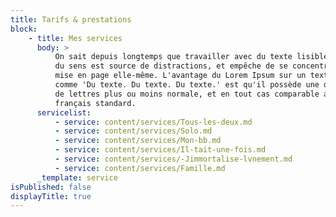```yaml
---
title: Tarifs & prestations
block:
    - title: Mes services
      body: >
          On sait depuis longtemps que travailler avec du texte lisible et contenant
          du sens est source de distractions, et empêche de se concentrer sur la
          mise en page elle-même. L'avantage du Lorem Ipsum sur un texte générique
          comme 'Du texte. Du texte. Du texte.' est qu'il possède une distribution
          de lettres plus ou moins normale, et en tout cas comparable avec celle du
          français standard.
      servicelist:
          - service: content/services/Tous-les-deux.md
          - service: content/services/Solo.md
          - service: content/services/Mon-bb.md
          - service: content/services/Il-tait-une-fois.md
          - service: content/services/-Jimmortalise-lvnement.md
          - service: content/services/Famille.md
      _template: service
isPublished: false
displayTitle: true
---
```

